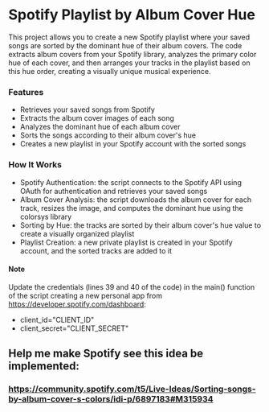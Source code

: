 # Spotify Playlist by Album Cover Hue
This project allows you to create a new Spotify playlist where your saved songs are sorted by the dominant hue of their album covers. The code extracts album covers from your Spotify library, analyzes the primary color hue of each cover, and then arranges your tracks in the playlist based on this hue order, creating a visually unique musical experience.

### Features
- Retrieves your saved songs from Spotify
- Extracts the album cover images of each song
- Analyzes the dominant hue of each album cover
- Sorts the songs according to their album cover's hue
- Creates a new playlist in your Spotify account with the sorted songs

### How It Works
- Spotify Authentication: the script connects to the Spotify API using OAuth for authentication and retrieves your saved songs
- Album Cover Analysis: the script downloads the album cover for each track, resizes the image, and computes the dominant hue using the colorsys library
- Sorting by Hue: the tracks are sorted by their album cover's hue value to create a visually organized playlist
- Playlist Creation: a new private playlist is created in your Spotify account, and the sorted tracks are added to it

#### Note
Update the credentials (lines 39 and 40 of the code) in the main() function of the script creating a new personal app from https://developer.spotify.com/dashboard:
- client_id="CLIENT_ID"
- client_secret="CLIENT_SECRET"

## Help me make Spotify see this idea be implemented:
### https://community.spotify.com/t5/Live-Ideas/Sorting-songs-by-album-cover-s-colors/idi-p/6897183#M315934
